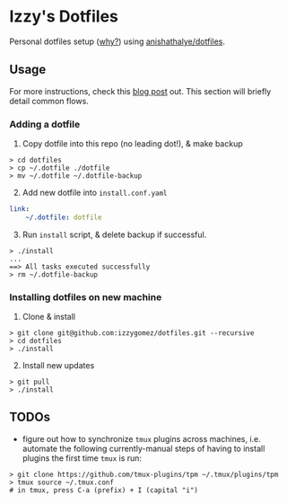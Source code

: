 # Izzy's Dotfiles

Personal dotfiles setup ([why?](https://dotfiles.github.io/)) using [anishathalye/dotfiles](https://github.com/anishathalye/dotfiles).

## Usage

For more instructions, check this [blog post](https://www.elliotdenolf.com/posts/bootstrap-your-dotfiles-with-dotbot) out. This section will briefly detail common flows.

### Adding a dotfile

1. Copy dotfile into this repo (no leading dot!), & make backup
```shell
> cd dotfiles
> cp ~/.dotfile ./dotfile
> mv ~/.dotfile ~/.dotfile-backup
```

2. Add new dotfile into `install.conf.yaml`
```yaml
link:
    ~/.dotfile: dotfile
```

3. Run `install` script, & delete backup if successful.
```shell
> ./install
...
==> All tasks executed successfully
> rm ~/.dotfile-backup
```

### Installing dotfiles on new machine

1. Clone & install
```shell
> git clone git@github.com:izzygomez/dotfiles.git --recursive
> cd dotfiles
> ./install
```

2. Install new updates
```shell
> git pull
> ./install
```

## TODOs

* figure out how to synchronize `tmux` plugins across machines, i.e. automate the following currently-manual steps of having to install plugins the first time `tmux` is run:
```shell
> git clone https://github.com/tmux-plugins/tpm ~/.tmux/plugins/tpm
> tmux source ~/.tmux.conf
# in tmux, press C-a (prefix) + I (capital "i")
```


